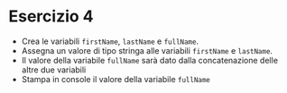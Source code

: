 # Esercizio 4

- Crea le variabili `firstName`, `lastName` e `fullName`.
- Assegna un valore di tipo stringa alle variabili `firstName` e `lastName`.
- Il valore della variabile `fullName` sarà dato dalla concatenazione delle altre due variabili
- Stampa in console il valore della variabile `fullName`
